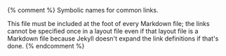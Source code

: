 {% comment %}
Symbolic names for common links.

This file must be included at the foot of every Markdown file; the
links cannot be specified once in a layout file even if that layout
file is a Markdown file because Jekyll doesn't expand the link
definitions if that's done.
{% endcomment %}

[authorea]: https://www.authorea.com/

[branch-per-feature]: https://www.atlassian.com/git/tutorials/comparing-workflows/feature-branch-workflow
[bryan-jenny]: https://jennybryan.org/
[build-tools]: https://en.wikipedia.org/wiki/List_of_build_automation_software

[capes-gerard]: https://github.com/gcapes
[citable-code]: https://guides.github.com/activities/citable-code/
[cm]: http://commonmark.org/
[code-smells-and-feels]: https://github.com/jennybc/code-smells-and-feels
[covenant]: https://www.contributor-covenant.org

[dc]: https://datacarpentry.org/
[docker]: https://en.wikipedia.org/wiki/Docker_(software)
[dursi-jonathan]: https://www.dursi.ca/
[dursi-pattern-rules]: https://github.com/ljdursi/make_pattern_rules

[f1000-research]: https://f1000research.com/
[formatR]: https://yihui.name/formatr/

[gfm]: https://help.github.com/articles/github-flavored-markdown/
[github]: http://github.com
[gnu-make]: http://www.gnu.org/software/make/
[go-fair]: https://www.go-fair.org/fair-principles/
[google-docs]: https://en.wikipedia.org/wiki/Google_Docs,_Sheets,_and_Slides

[huff-katy]: http://katyhuff.github.io/
[huff-testing]: https://github.com/katyhuff/python-testing

[insight]: https://www.insightdatascience.com/

[joss]: https://joss.theoj.org/

[latex]: http://www.latex-project.org/
[libreoffice]: https://www.libreoffice.org/
[lint]: https://en.wikipedia.org/wiki/Lint_(software)

[make]: https://www.gnu.org/software/make/
[markdown]: https://en.wikipedia.org/wiki/Markdown
[ms-word]: https://en.wikipedia.org/wiki/Microsoft_Word

[orwells-rules]: https://en.wikipedia.org/wiki/Politics_and_the_English_Language#Remedy_of_Six_Rules
[overleaf]: https://www.overleaf.com/

[pandoc]: https://pandoc.org/
[pep-8]: https://www.python.org/dev/peps/pep-0008/
[poisot-timothee]: http://poisotlab.io/
[pytest-mpl]: https://github.com/matplotlib/pytest-mpl
[python-travis-tutorial]: https://www.smartfile.com/blog/testing-python-with-travis-ci/

[readthedocs]: https://docs.readthedocs.io/en/latest/
[roles-variables]: http://www.cs.joensuu.fi/~saja/var_roles/role_intro.html

[shapiro-wilk]: https://en.wikipedia.org/wiki/Shapiro%E2%80%93Wilk_test
[snakemake]: https://snakemake.readthedocs.io/
[sphinx]: http://www.sphinx-doc.org/en/master/
[standage-daniel]: https://standage.github.io/
[swc]: http://software-carpentry.org
[swc-make]: https://github.com/swcarpentry/make-novice

[tdda-site]: http://www.tdda.info/
[tf-idf]: https://en.wikipedia.org/wiki/Tf%E2%80%93idf
[travis-ci]: https://travis-ci.org/

[wilson-greg]: http://third-bit.com

[zenodo]: https://zenodo.org/
[zipfs-law]: http://en.wikipedia.org/wiki/Zipf%27s_law
